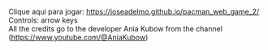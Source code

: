  Clique aqui para jogar: https://joseadelmo.github.io/pacman_web_game_2/
 Controls: arrow keys  
 All the credits go to the developer Ania Kubow from the channel (https://www.youtube.com/@AniaKubow)
